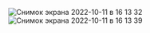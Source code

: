 ![Снимок экрана 2022-10-11 в 16 13 32](https://user-images.githubusercontent.com/42740538/195051821-707e91dd-a87b-4ead-a31c-913c0b79cf28.png)
![Снимок экрана 2022-10-11 в 16 13 39](https://user-images.githubusercontent.com/42740538/195051826-9c8ec427-0871-4747-a3f1-9ce503b685b4.png)
